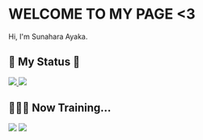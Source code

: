 # WELCOME TO MY PAGE <3
<p>Hi, I'm Sunahara Ayaka.</p>

## 🌟 My Status  🌟
<a href="https://github.com/snhrayk/github-readme-stats">
  <img src="https://github-readme-stats.vercel.app/api?username=snhrayk&count_private=true&theme=omni" />
</a>
<a href="https://github.com/snhrayk/github-readme-stats">
  <img src="https://github-readme-stats.vercel.app/api/top-langs/?username=snhrayk&layout=compact&theme=omni" />
</a>

## 👩🏻‍💻 Now Training...
<img src="https://skillicons.dev/icons?i=html,css,js,next,firebase" />
<img src="https://skillicons.dev/icons?i=illustrator,photoshop,figma" />


<!--
**snhrayk/snhrayk** is a ✨ _special_ ✨ repository because its `README.md` (this file) appears on your GitHub profile.

Here are some ideas to get you started:

- 🔭 I’m currently working on ...
- 🌱 I’m currently learning ...
- 👯 I’m looking to collaborate on ...
- 🤔 I’m looking for help with ...
- 💬 Ask me about ...
- 📫 How to reach me: ...
- 😄 Pronouns: ...
- ⚡ Fun fact: ...
-->
